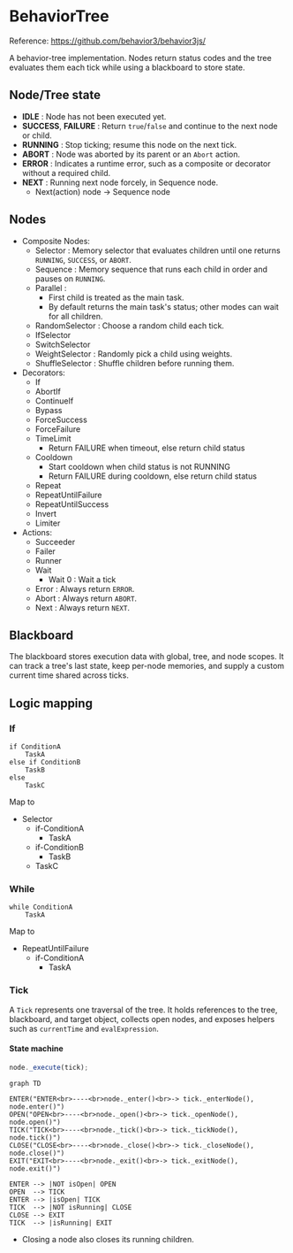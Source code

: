 # BehaviorTree

Reference: https://github.com/behavior3/behavior3js/

A behavior-tree implementation. Nodes return status codes and the
tree evaluates them each tick while using a blackboard to store state.


## Node/Tree state

- **IDLE** : Node has not been executed yet.
- **SUCCESS**, **FAILURE** : Return `true`/`false` and continue to the next
  node or child.
- **RUNNING** : Stop ticking; resume this node on the next tick.
- **ABORT** : Node was aborted by its parent or an `Abort` action.
- **ERROR** : Indicates a runtime error, such as a composite or decorator
  without a required child.
- **NEXT** : Running next node forcely, in Sequence node.
  - Next(action) node -> Sequence node

## Nodes

- Composite Nodes:
    - Selector : Memory selector that evaluates children until one returns
      `RUNNING`, `SUCCESS`, or `ABORT`.
    - Sequence : Memory sequence that runs each child in order and pauses on
      `RUNNING`.
    - Parallel :
        - First child is treated as the main task.
        - By default returns the main task's status; other modes can wait for
          all children.
    - RandomSelector : Choose a random child each tick.
    - IfSelector
    - SwitchSelector
    - WeightSelector : Randomly pick a child using weights.
    - ShuffleSelector : Shuffle children before running them.
- Decorators:
    - If
    - AbortIf
    - ContinueIf
    - Bypass
    - ForceSuccess
    - ForceFailure
    - TimeLimit
        - Return FAILURE when timeout, else return child status
    - Cooldown
        - Start cooldown when child status is not RUNNING
        - Return FAILURE during cooldown, else return child status
    - Repeat
    - RepeatUntilFailure
    - RepeatUntilSuccess
    - Invert
    - Limiter
- Actions:
    - Succeeder
    - Failer
    - Runner
    - Wait
        - Wait 0 : Wait a tick
    - Error : Always return `ERROR`.
    - Abort : Always return `ABORT`.
    - Next : Always return `NEXT`.

## Blackboard

The blackboard stores execution data with global, tree, and node scopes. It can
track a tree's last state, keep per-node memories, and supply a custom current
time shared across ticks.

## Logic mapping

### If

```
if ConditionA
    TaskA
else if ConditionB
    TaskB
else
    TaskC
```

Map to

- Selector
    - if-ConditionA
        - TaskA
    - if-ConditionB
        - TaskB   
    - TaskC

### While

```
while ConditionA
    TaskA
```

Map to

- RepeatUntilFailure
    - if-ConditionA
        - TaskA

### Tick

A `Tick` represents one traversal of the tree. It holds references to the tree,
blackboard, and target object, collects open nodes, and exposes helpers such as
`currentTime` and `evalExpression`.

#### State machine

```javascript
node._execute(tick);
```

```mermaid
graph TD

ENTER("ENTER<br>----<br>node._enter()<br>-> tick._enterNode(), node.enter()")
OPEN("OPEN<br>----<br>node._open()<br>-> tick._openNode(), node.open()")
TICK("TICK<br>----<br>node._tick()<br>-> tick._tickNode(), node.tick()")
CLOSE("CLOSE<br>----<br>node._close()<br>-> tick._closeNode(), node.close()")
EXIT("EXIT<br>----<br>node._exit()<br>-> tick._exitNode(), node.exit()")

ENTER --> |NOT isOpen| OPEN
OPEN  --> TICK
ENTER --> |isOpen| TICK
TICK  --> |NOT isRunning| CLOSE
CLOSE --> EXIT
TICK  --> |isRunning| EXIT
```

- Closing a node also closes its running children.
